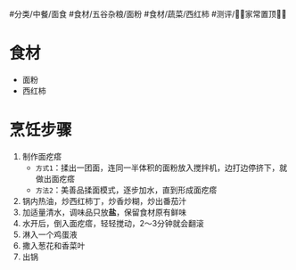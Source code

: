 #分类/中餐/面食 
#食材/五谷杂粮/面粉 
#食材/蔬菜/西红柿 
#测评/📌📌家常置顶📌📌 

# 食材
- 面粉
- 西红柿

# 烹饪步骤
1. 制作面疙瘩
   - `方式1`：揉出一团面，连同一半体积的面粉放入搅拌机，边打边停挤下，就做出面疙瘩
   - `方法2`：美善品揉面模式，逐步加水，直到形成面疙瘩
2. 锅内热油，炒西红柿丁，炒香炒糊，炒出番茄汁
3. 加适量清水，调味品只放**盐**，保留食材原有鲜味
4. 水开后，倒入面疙瘩，轻轻搅动，2～3分钟就会翻滚
5. 淋入一个鸡蛋液
6. 撒入葱花和香菜叶
7. 出锅